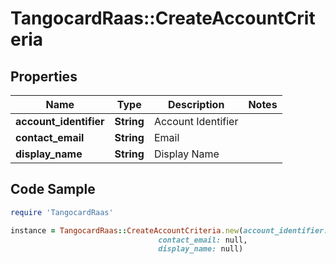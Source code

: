 # TangocardRaas::CreateAccountCriteria

## Properties

Name | Type | Description | Notes
------------ | ------------- | ------------- | -------------
**account_identifier** | **String** | Account Identifier | 
**contact_email** | **String** | Email | 
**display_name** | **String** | Display Name | 

## Code Sample

```ruby
require 'TangocardRaas'

instance = TangocardRaas::CreateAccountCriteria.new(account_identifier: null,
                                 contact_email: null,
                                 display_name: null)
```


